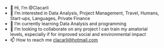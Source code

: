 - 👋 Hi, I’m @Clacarli
- 👀 I’m interested in Data Analysis, Project Management, Travel, Humans, Start-ups, Languages, Private Finance
- 🌱 I’m currently learning Data Analysis and programming
- 💞️ I’m looking to collaborate on any project I can train my amatorial levels, especially if for improved social and environmental impact
- 📫 How to reach me clacarli@hotmail.com

<!---
Clacarli/Clacarli is a ✨ special ✨ repository because its `README.md` (this file) appears on your GitHub profile.
You can click the Preview link to take a look at your changes.
--->
